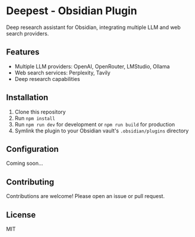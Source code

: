 # Deepest - Obsidian Plugin

Deep research assistant for Obsidian, integrating multiple LLM and web search providers.

## Features

- Multiple LLM providers: OpenAI, OpenRouter, LMStudio, Ollama
- Web search services: Perplexity, Tavily
- Deep research capabilities

## Installation

1. Clone this repository
2. Run `npm install`
3. Run `npm run dev` for development or `npm run build` for production
4. Symlink the plugin to your Obsidian vault's `.obsidian/plugins` directory

## Configuration

Coming soon...

## Contributing

Contributions are welcome! Please open an issue or pull request.

## License

MIT 